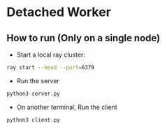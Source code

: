 # Detached Worker
## How to run (Only on a single node)
- Start a local ray cluster: 
```bash
ray start --head --port=6379
```
- Run the server
```bash
python3 server.py
```
- On another terminal, Run the client
```bash
python3 client.py
```
